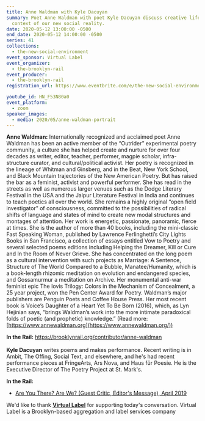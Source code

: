 ```yaml
---
title: Anne Waldman with Kyle Dacuyan
summary: Poet Anne Waldman with poet Kyle Dacuyan discuss creative life in the
  context of our new social reality.
date: 2020-05-12 13:00:00 -0500
end_date: 2020-05-12 14:00:00 -0500
series: 41
collections:
  - the-new-social-environment
event_sponsor: Virtual Label
event_organizer:
  - the-brooklyn-rail
event_producer:
  - the-brooklyn-rail
registration_url: https://www.eventbrite.com/e/the-new-social-environment-41-anne-waldman-tickets-104544521478

youtube_id: HN_F53N80a0
event_platform:
  - zoom
speaker_images:
  - media: 2020/05/anne-waldman-portrait
---
```

**Anne Waldman:**  Internationally recognized and acclaimed poet Anne Waldman has been an active member of the “Outrider” experimental poetry community, a culture she has helped create and nurture for over four decades as writer, editor, teacher, performer, magpie scholar, infra-structure curator, and cultural/political activist. Her poetry is recognized in the lineage of Whitman and Ginsberg, and in the Beat, New York School, and Black Mountain trajectories of the New American Poetry. But has raised the bar as a feminist, activist and powerful performer. She has read in the streets as well as numerous larger venues such as the Dodge Literary Festival in the USA and the Jaipur Literature Festival in India and continues to teach poetics all over the world. She remains a highly original “open field investigator” of consciousness, committed to the possibilities of radical shifts of language and states of mind to create new modal structures and montages of attention. Her work is energetic, passionate, panoramic, fierce at times. She is the author of more than 40 books, including the mini-classic Fast Speaking Woman, published by Lawrence Ferlinghetti’s City Lights Books in San Francisco, a collection of essays entitled Vow to Poetry and several selected poems editions including Helping the Dreamer, Kill or Cure and In the Room of Never Grieve. She has concentrated on the long poem as a cultural intervention with such projects as Marriage: A Sentence, Structure of The World Compared to a Bubble, Manatee/Humanity, which is a book-length rhizomic meditation on evolution and endangered species, and Gossamurmur a meditation on Archive. Her monumental anti-war feminist epic The Iovis Trilogy: Colors in the Mechanism of Concealment, a 25 year project, won the Pen Center Award for Poetry. Waldman’s major publishers are Penguin Poets and Coffee House Press. Her most recent book is Voice’s Daughter of a Heart Yet To Be Born (2016), which, as Lyn Hejinian says, “brings Waldman’s work into the more intimate paradoxical folds of poetic (and prophetic) knowledge.” (Read more:  [https://www.annewaldman.org](https://www.annewaldman.org/))

**In the Rail:**  <https://brooklynrail.org/contributor/anne-waldman>\
\
**Kyle Dacuyan** writes poems and makes performance. Recent writing is in Ambit, The Offing, Social Text, and elsewhere, and he's had recent performance pieces at FringeArts, Ars Nova, and Haus für Poesie. He is the Executive Director of The Poetry Project at St. Mark's.

**In the Rail:**

* [Are You There? Are We? (Guest Critic, Editor's Message), April 2019](https://brooklynrail.org/2019/04/editorsmessage/Are-You-There-Are-We)

We'd like to thank  **[Virtual Label](https://virtuallabel.biz/)**  for supporting today's conversation. Virtual Label is a Brooklyn-based aggregation and label services company
